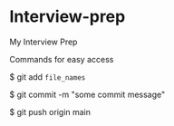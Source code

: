 # Interview-prep
My Interview Prep

Commands for easy access

$ git add `file_names`

$ git commit -m "some commit message"

$ git push origin main
